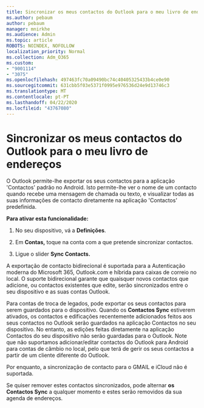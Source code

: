 ```yaml
---
title: Sincronizar os meus contactos do Outlook para o meu livro de endereços
ms.author: pebaum
author: pebaum
manager: mnirkhe
ms.audience: Admin
ms.topic: article
ROBOTS: NOINDEX, NOFOLLOW
localization_priority: Normal
ms.collection: Adm_O365
ms.custom:
- "9001114"
- "3075"
ms.openlocfilehash: 497463fc70a09490bc74c40405325433b4ce0e90
ms.sourcegitcommit: 631cbb5f03e5371f0995e976536d24e9d13746c3
ms.translationtype: MT
ms.contentlocale: pt-PT
ms.lasthandoff: 04/22/2020
ms.locfileid: "43767080"
---
```

# <a name="sync-my-outlook-contacts-to-my-address-book"></a>Sincronizar os meus contactos do Outlook para o meu livro de endereços

O Outlook permite-lhe exportar os seus contactos para a aplicação 'Contactos' padrão no Android. Isto permite-lhe ver o nome de um contacto quando recebe uma mensagem de chamada ou texto, e visualizar todas as suas informações de contacto diretamente na aplicação 'Contactos' predefinida.
 
**Para ativar esta funcionalidade:**
 
1. No seu dispositivo, vá a **Definições**.

2. Em **Contas,** toque na conta com a que pretende sincronizar contactos.

3. Ligue o slider **Sync Contacts.**
 
A exportação de contacto bidirecional é suportada para a Autenticação moderna do Microsoft 365, Outlook.com e híbrida para caixas de correio no local. O suporte bidirecional garante que quaisquer novos contactos que adicione, ou contactos existentes que edite, serão sincronizados entre o seu dispositivo e as suas contas Outlook.
 
Para contas de troca de legados, pode exportar os seus contactos para serem guardados para o dispositivo. Quando os **Contactos Sync** estiverem ativados, os contactos e edificações recentemente adicionados feitos aos seus contactos no Outlook serão guardados na aplicação Contactos no seu dispositivo. No entanto, as edições feitas diretamente na aplicação Contactos do seu dispositivo não serão guardadas para o Outlook. Note que não suportamos adicionar/editar contactos do Outlook para Android para contas de câmbio no local, pelo que terá de gerir os seus contactos a partir de um cliente diferente do Outlook.
 
Por enquanto, a sincronização de contacto para o GMAIL e iCloud não é suportada.
 
Se quiser remover estes contactos sincronizados, pode alternar **os Contactos Sync** a qualquer momento e estes serão removidos da sua agenda de endereços.
